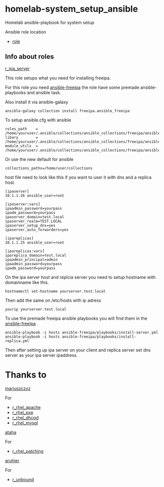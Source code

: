 # homelab-system_setup_ansible

Homelab ansible-playbook for system setup 

Ansible role location

- [role](roles/)



## Info about roles 

[r_ipa_server](roles/r_ipa_server/)

This role setups what you need for installing freeipa.

For this role you need [ansible-freeipa](https://github.com/freeipa/ansible-freeipa)
the role have some premade ansible-playbooks and ansible task.

Also install it via ansible-galaxy
```
ansible-galaxy collection install freeipa.ansible_freeipa
```


To setup ansible.cfg  with ansible 

```
roles_path    = /home/youruser/.ansible/collections/ansible_collections/freeipa/ansible_freeipa/roles
libary        = /home/youruser/.ansible/collections/ansible_collections/freeipa/ansible_freeipa/plugins/modules/
module_utils  = /home/youruser/.ansible/collections/ansible_collections/freeipa/ansible_freeipa/plugins/module_utils
```

Or use the new default for ansible 

```
collections_paths=/home/user/collections
```

host file need to look like this if you want to user it with dns and a replica host.

```
[ipaserver]
10.1.1.26 ansible_user=root

[ipaserver:vars]
ipaadmin_password=yourpass
ipadm_password=yourpass
ipaserver_domain=test.local
ipaserver_realm=TEST.LOCAL
ipaserver_setup_dns=yes
ipaserver_auto_forwarders=yes

[ipareplicas]
10.1.1.25 ansible_user=root

[ipareplicas:vars]
ipareplica_domain=test.local
ipaadmin_principal=admin
ipaadmin_password=yourpass
ipadm_password=yourpass

```

On the ipa server host and replcia server you need to setup hostname with domainname like this. 
```
hostnamectl set-hostname yourserver.test.local
```

Then add the same on /etc/hosts with ip adress

```
yourip yourserver.test.local
```

To use the premade freeipa ansible playbooks you will find them in the [ansible-freeipa](https://github.com/freeipa/ansible-freeipa) .

```
ansible-playbook -i hosts ansible-freeipa/playbooks/install-server.yml 
ansible-playbook -i hosts ansible-freeipa/playbooks/install-replica.yml 
```

Then after setting up ipa server on your client and replica server set 
dns server as your ipa server ipaddress. 

# Thanks to 

[mariuszczyz](https://github.com/mariuszczyz)

For 

- [r_rhel_apache](role/r_rhel_apache/)
- [r_rhel_pxe](role/r_rhel_pxe/)
- [r_rhel_dhcpd](role/r_rhel_dhcpd/)
- [r_rhel_mysql](role/r_rhel_mysql/)



[ataha](https://github.com/ataha)

For

- [r_rhel_patching](role/r_rhel_patching/)



[aruhier](https://github.com/aruhier/ansible-role-unbound)

For

- [r_unbound](role/r_unbound/)






